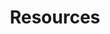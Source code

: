 ---
financial_year: 2015-16
slug: resources
layout: resources
years:
- [2015-16, /2015-16/resources, active]
- [2016-17, /2016-17/resources, link]
- [2017-18, /2017-18/resources, link]
active: learning-centre
title: Resources
nested: false
---